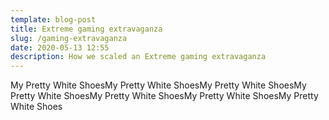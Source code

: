 ```yaml
---
template: blog-post
title: Extreme gaming extravaganza
slug: /gaming-extravaganza
date: 2020-05-13 12:55
description: How we scaled an Extreme gaming extravaganza
---
```

My Pretty White ShoesMy Pretty White ShoesMy Pretty White ShoesMy Pretty White ShoesMy Pretty White ShoesMy Pretty White ShoesMy Pretty White Shoes